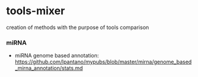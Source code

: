 # tools-mixer
creation of methods with the purpose of tools comparison

### miRNA

* miRNA genome based annotation: https://github.com/lpantano/mypubs/blob/master/mirna/genome_based_mirna_annotation/stats.md
